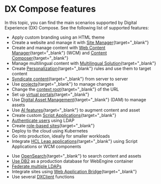 # DX Compose features

In this topic, you can find the main scenarios supported by Digital Experience (DX) Compose. See the following list of supported features:

- Apply custom branding using an HTML theme
- Create a website and manage it with [Site Manager](https://opensource.hcltechsw.com/digital-experience/latest/manage_content/wcm_authoring/inline_editing/){target="_blank"}
- Create and manage content with [Web Content Manager](https://opensource.hcltechsw.com/digital-experience/latest/manage_content/wcm_authoring/){target="_blank"} (WCM) and [Content Composer](https://opensource.hcltechsw.com/digital-experience/latest/manage_content/wcm_authoring/content_composer/){target="_blank"}
- Manage multilingual content with [Multilingual Solution](https://opensource.hcltechsw.com/digital-experience/latest/manage_content/wcm_authoring/multi_lingual/){target="_blank"}
- Create [Personalization](https://opensource.hcltechsw.com/digital-experience/latest/build_sites/practitioner_studio/personalization/){target="_blank"} rules and use them to target content
- [Syndicate content](https://opensource.hcltechsw.com/digital-experience/latest/manage_content/wcm_delivery/syndication/){target="_blank"} from server to server
- Use [projects](https://opensource.hcltechsw.com/digital-experience/latest/build_sites/create_sites/adding_pages_content_more/projects_organizing_coord_chgs_site/){target="_blank"} to manage changes
- Change the [context root](https://opensource.hcltechsw.com/digital-experience/latest/deployment/manage/siteurl_cfg/){target="_blank"} of the URL
- Set up [virtual portals](https://opensource.hcltechsw.com/digital-experience/latest/build_sites/virtual_portal/){target="_blank"}
- Use [Digital Asset Management](https://opensource.hcltechsw.com/digital-experience/latest/manage_content/digital_assets/){target="_blank"} (DAM) to manage assets
- Use [AI features](https://opensource.hcltechsw.com/digital-experience/latest/manage_content/wcm_authoring/authoring_portlet/content_management_artifacts/elements/wcm_dev_elements_ai_assistance/){target="_blank"} to augment content and asset
- Create custom [Script Applications](https://opensource.hcltechsw.com/digital-experience/latest/extend_dx/script_application/){target="_blank"}
- [Authenticate users](../../deploy_dx/manage/cfg_webengine/ldap_configuration.md) using LDAP
- Create [role-based sites](https://opensource.hcltechsw.com/digital-experience/latest/get_started/product_overview/role_based_access/){target="_blank"}
- Deploy to the cloud using Kubernetes
- Go into production, ideally for smaller workloads
- Integrate [HCL Leap applications](https://opensource.hcltechsw.com/digital-experience/latest/extend_dx/integration/leap/){target="_blank"} using Script Applications or WCM components
<!-- - Integrate [HCL Volt MX Foundry services using Digital Data Connector](https://opensource.hcltechsw.com/digital-experience/latest/extend_dx/integration/mx/){target="_blank"} -->
- Use [OpenSearch](https://opensource.hcltechsw.com/digital-experience/latest/deployment/install/container/helm_deployment/preparation/optional_tasks/optional_install_new_search/){target="_blank"} to search content and assets
- [Use DB2](../../deploy_dx/manage/cfg_webengine/external_db_database_transfer.md) as a production database for WebEngine container
- [Federate multiple LDAPs](../../deploy_dx/manage/working_with_compose/cfg_parameters/manage_users_groups_liberty.md#configuring-federated-user-registry)
- Integrate sites using [Web Application Bridge](https://opensource.hcltechsw.com/digital-experience/latest/extend_dx/integration/wab/){target="_blank"}
- Use several [DXClient](../../deploy_dx/manage/working_with_compose/dxclient.md) functions